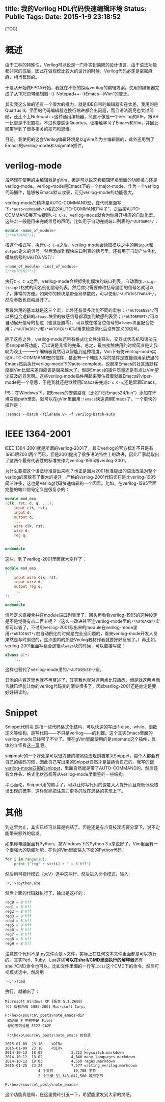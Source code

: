 title: 我的Verilog HDL代码快速编辑环境
Status: Public
Tags: 
Date: 2015-1-9 23:18:52
---

[TOC]

# 概述

由于工种的特殊性，Verilog可以说是一门朴实到简陋的设计语言，由于语法功能都非常的底层，因此在做规模比较大的设计的时候，Verilog代码必定是密密麻麻、相当繁琐的。

于是从开始做FPGA开始，我就在不断的探索verilog的编辑方案。使用的编辑器完成了从“IDE自带编辑器--》Notepad++--》Emacs--》Vim”的变迁。

其实我这么做的还有一个很大的推力，就是IDE自带的编辑器实在太差。我用的是Quartus II，里面的代码编辑器连换行缩进都会出问题，而且语法高亮也太过简陋，还比不上Notepad++这种通用编辑器，简直不像是一个Verilog的IDE，跟VS一比更是不忍直视。不过也要感谢Quartus，让接触学习了Emacs和Vim，并因此顺带学到了很多相关的技巧和思维。

目前，我使用的这套Verilog编辑环境是以gVim作为主编辑器的，此外还用到了Emacs的verilog-mode和snipmate插件。

<!--more-->

# verilog-mode

虽然现在使用的主编辑器是gVim，但是可以说这套编辑环境里面的功能核心还是verilog-mode。verilog-mode是Emacs下的一个major-mode，作为一个verilog代码插件，能够被Emacs默认收录，可见verilog-mode的功能强大。

verilog-mode的精华是AUTO-COMMAND宏，在代码里面写下`/*auto<command>*/`格式的AUTO-COMMAND“种子”，之后按AUTO-COMMAND展开快捷键`C-c C-a`，verilog-mode就会为你展开相应的自动化宏。这些宏一般是用来完成信号的声明，比如用于自动完成端口列表的`/*AUTOARG*/`：

```verilog
module <name_of_module>
(/*AUTOARG*/);
```

按这个格式写，执行`C-c C-a`之后，verilog-mode会读取模块之中的用`input`和`output`定义的信号，然后添加到模块端口列表的括号里。还有用于自动产生例化模块信号的/*AUTOINST*/：

```verilog
<name_of_module> <inst_of_module>
(/*AUTOINST*/):
```

执行`C-c C-a`之后，verilog-mode会根据例化模块的端口列表，自动添加`.<sig> (<sig>)`格式的同名例化信号列表，然后你只需要修改括号里面的信号名就可以了，非常的方便。如果你的模块是带全局参数的，可以使用`/*AUTOINSTPARAM*/`，然后参数也自动展开了。

我最常用的基本就是这三个宏，此外还有很多功能不同的宏啦：`/*AUTOSENSE*/`可以把组合逻辑的`always`块里的敏感信号都添加到敏感列表里；`/*AUTORESET*/`可以自动展开信号的复位（也就是置零），可以放在带复位信号的`always`块里配合使用；`/*AUTOWIRE*/`和`/*AUTOREG*/`可以用来检查例化后没有定义的信号。

除了这些之外，verilog-mode还带有格式化文件注释头、交互式状态机和语法元素snippet等功能，可以说是非常的完备。总之，最初接触使用的时候简直是让我叹为观止——一个编辑器竟然可以智能到这种程度。Vim下有仿verilog-mode实现AUTO-COMMAND宏的插件，甚至有一个韩国人写的插件是直接调用系统里的Emacs然后执行verilog-mode下的auto-complete。说起来Emacs的社区活跃程度跟Vim比起来差距应该是越来越大了，但是Emacs的插件质量还是有点让Vim望尘莫及的意思啊。这些verilog-mode插件用起来我估摸着就跟Emacs的viper-mode是一个意思，于是我就还是继续用Emacs来完成`C-c C-a`,还是留着Emacs。

PS：在Windows下，把Emacs的安装路径（比如"/E/Emacs24/bin"）添加在环境变量path里面，就可以在gVim里面用`:!emacs`快速调用Emacs了。一个更快的操作是：

	:!emacs --batch <filename.v> -f verilog-batch-auto

# IEEE 1364-2001 

IEEE 1364-2001就是所谓的verilog-2001了，其实verilog的官方标准不只是有1995跟2001两个而已，但是2001提出了很多语法特性上的改进，因此厂家就取出了这两个最有代表性的标准来作为verilog-1995跟verilog-2001。

为什么要把这个语法标准提出来呢？也正是因为2001标准提出的语法改进对整个verilog的面貌有了很大的提升，严格的verilog-2001代码实在是比verilog-1995简洁许多，这也是Verilog代码快速编辑的一个因素。比如，在verilog-1995里面完整的端口信号定义是很复杂的：

```verilog
module mod_emp
(clk, rst, d, q, ...);
	input clk, rst；
	input d;
	output q;
	...
	wire clk, rst;
	wire d;
	reg q;

	...
endmodule
```

这些，到了verilog-2001里面就大变样了：

```verilog
module mod_emp
(	
	input wire clk, rst,
	input wire d,
	output reg q,
	...
);
	...
endmodule
```

信号定义直接合并在module端口列表里了，回头再看看verilog-1995的这种设定是不是觉得有点二百五呢？（这么一改进甚至连verilog-mode里的`/*AUTOARG*/`宏都可以省了，不过用verilog-2001写出来的module在verilog-mode里用`/*AUTOINST*/`宏自动例化的时候是完全没问题的，看来verilog-mode开发人员果然是与时俱进的，这点国内的那些Verilog教材作者就要好好反省了。）再比如，verilog-2001里面写组合逻辑`always`块的时候，可以直接写成：

```verilog
always @(*)
	...
```

这样也替代了verilog-mode里的`/*AUTOSENSE*/`宏。

其他的内容这里也就不再赘述了，其实我也就对这两点比较熟悉，但是就这两点而言就已经能让你的verilog代码变的清爽很多了，因此verilog-2001还是肯定是要好好研读的。

# Snippet

Snippet代码块,是指一些代码格式化结构，可以快速的写出if-else、while、函数定义等结构，是写代码——不只是verilog——的利器。这个其实Emacs里面的verilog-mode已经带了不少了。我在gVim里面使用的是snipmate这个插件，具体的介绍看[这一篇](http://zhouchuanrui.github.io/2013/08/28/note_vim/snipmate/)吧。

snipmate的一个好处是可以很方便的按照语法规则自定义Snippet，每个人都会有自己的编码习惯，因此自己写出来的Snippet自然才是最适合自己的。我写的[跟verilog-mode匹配的snippet](https://github.com/zhouchuanrui/mySnippet/blob/master/verilog.snippets)，里面自然就是带了AUTO-COMMAND的，然后还有文件头、格式化状态机等从verilog-mode里借鉴的一些结构。

平心而论，Snippet用的顺手了，可以让你写代码的速度大大提升而且降低低级错误出现的概率，这样就能把注意力更多的放在思路的实现上了。

# 其他

到这里为止，其实已经可以算是完结了。但是还是有点奇技淫巧要分享下，说不定能带来额外的启发。

如果你电脑里面有Python，拿Windows下的Python 3.x来说好了，Vim里面有一个很强大的隐藏功能。在你的Vim里面输入下面的Python代码：

```python
for i in range(10):
	print ("reg" + str(i) + " = 8'hff")
```

然后用可视行模式（大V）选中这两行，然后进入命令模式，输入:

	'<,'>!python.exe 

然后上面的代码就执行了，输出是这样的：

```verilog
reg0 = 8'hff
reg1 = 8'hff
reg2 = 8'hff
reg3 = 8'hff
reg4 = 8'hff
reg5 = 8'hff
reg6 = 8'hff
reg7 = 8'hff
reg8 = 8'hff
reg9 = 8'hff
```

注意这个代码不是.py文件而是.v文件，实际上在任何文本文件里面都是可以执行的。其实Perl、Ruby、Lua这些**可以在shell/CMD里面执行的解释器**还有shell/CMD命令也可以。比如文件里面的一行写上`dir`这个CMD下的命令，然后可视模式选中，然后用

	'<,'>!cmd

执行，就输出了：

```
Microsoft Windows XP [版本 5.1.2600]
(C) 版权所有 1985-2001 Microsoft Corp.

F:\hexo\source\_posts\note_emacs>dir
 驱动器 F 中的卷是 Files
 卷的序列号是 5E22-CA2E

 F:\hexo\source\_posts\note_emacs 的目录

2015-01-09  23:18    <DIR>          .
2015-01-09  23:18    <DIR>          ..
2014-10-12  18:02             3,312 keyswitch.markdown
2014-10-12  18:02             4,340 many_languages.markdown
2014-10-12  18:03             4,559 regex.markdown
2015-01-25  23:24             7,577 writing_verilog.markdown
               4 个文件         19,788 字节
               2 个目录 31,343,042,560 可用字节

F:\hexo\source\_posts\note_emacs>
```

这个功能真是屌，在这里抛砖引玉一下，希望能激发到大家的灵感。

